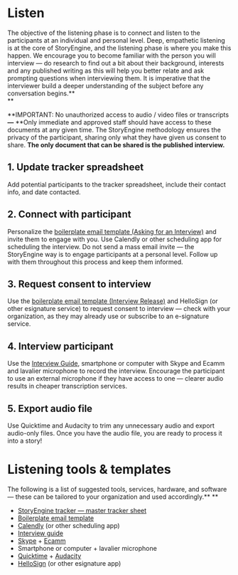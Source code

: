 # Listen

The objective of the listening phase is to connect and listen to the participants at an individual and personal level. Deep, empathetic listening is at the core of StoryEngine, and the listening phase is where you make this happen. We encourage you to become familiar with the person you will interview — do research to find out a bit about their background, interests and any published writing as this will help you better relate and ask prompting questions when interviewing them. It is imperative that the interviewer build a deeper understanding of the subject before any conversation begins.**                            
**

**IMPORTANT: No unauthorized access to audio / video files or transcripts **—** **Only immediate and approved staff should have access to these documents at any given time. The StoryEngine methodology ensures the privacy of the participant, sharing only what they have given us consent to share. **The only document that can be shared is the published interview.**

## 1. **Update tracker spreadsheet**

Add potential participants to the tracker spreadsheet, include their contact info, and date contacted.

## 2. **Connect with participant**

Personalize the [boilerplate email template \(Asking for an Interview\)](https://docs.google.com/document/d/1tCx5s-6B05lSf0hqZrH2C9yr4Nh6VLrZYzhNb9SzW0I/edit?usp=sharing) and invite them to engage with you. Use Calendly or other scheduling app for scheduling the interview. Do not send a mass email invite — the StoryEngine way is to engage participants at a personal level. Follow up with them throughout this process and keep them informed.

## 3. **Request consent to interview**

Use the [boilerplate email template \(Interview Release\)](https://docs.google.com/document/d/1tCx5s-6B05lSf0hqZrH2C9yr4Nh6VLrZYzhNb9SzW0I/edit?usp=sharing) and HelloSign \(or other esignature service\) to request consent to interview — check with your organization, as they may already use or subscribe to an e-signature service.

## 4. **Interview participant**

Use the [Interview Guide](https://docs.google.com/document/d/1RsEg7EkmdZnHE3s8gQG5CuYKzRJmgOTSO87wK6XsRrM/edit?usp=sharing), smartphone or computer with Skype and Ecamm and lavalier microphone to record the interview. Encourage the participant to use an external microphone if they have access to one — clearer audio results in cheaper transcription services.

## 5. **Export audio file**

Use Quicktime and Audacity to trim any unnecessary audio and export audio-only files. Once you have the audio file, you are ready to process it into a story!

# **Listening tools & templates**

The following is a list of suggested tools, services, hardware, and software — these can be tailored to your organization and used accordingly.**      **

* [StoryEngine tracker — master tracker sheet](https://docs.google.com/spreadsheets/d/1FVMHKgSiJJqT7Yq3QvWhvZkGJZ3M9wps5ZfSD-XN0wM/edit#gid=0&range=E:E)
* [Boilerplate email template](https://docs.google.com/document/d/1tCx5s-6B05lSf0hqZrH2C9yr4Nh6VLrZYzhNb9SzW0I/edit?usp=sharing)
* [Calendly](https://calendly.com/) \(or other scheduling app\)
* [Interview guide](https://docs.google.com/document/d/1RsEg7EkmdZnHE3s8gQG5CuYKzRJmgOTSO87wK6XsRrM/edit?usp=sharing)
* [Skype](https://web.skype.com/) + [Ecamm](http://www.ecamm.com/)
* Smartphone or computer + lavalier microphone
* [Quicktime](https://www.apple.com/quicktime/download/) + [Audacity](http://www.audacityteam.org/)
* [HelloSign](https://www.hellosign.com/) \(or other esignature app\)




